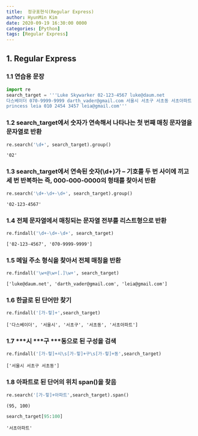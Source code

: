 ```yaml
---
title:  정규표현식(Regular Express)
author: HyunMin Kim
date: 2020-09-19 16:30:00 0000
categories: [Python]
tags: [Regular Express]
---
```




## 1. Regular Express

### 1.1 연습용 문장


```python
import re
search_target = '''Luke Skywarker 02-123-4567 luke@daum.net
다스베이더 070-9999-9999 darth_vader@gmail.com 서울시 서초구 서초동 서초아파트
princess leia 010 2454 3457 leia@gmail.com'''
```

### 1.2 search_target에서 숫자가 연속해서 나타나는 첫 번째 매칭 문자열을 문자열로 반환


```python
re.search('\d+', search_target).group()
```




    '02'



### 1.3 search_target에서 연속된 숫자(\d+)가 – 기호를 두 번 사이에 끼고 세 번 반복하는 즉, 000-000-0000의 형태를 찾아서 반환


```python
re.search('\d+-\d+-\d+', search_target).group()
```




    '02-123-4567'



### 1.4 전체 문자열에서 매칭되는 문자열 전부를 리스트형으로 반환


```python
re.findall('\d+-\d+-\d+', search_target)
```




    ['02-123-4567', '070-9999-9999']



### 1.5 메일 주소 형식을 찾아서 전체 매칭을 반환


```python
re.findall('\w+@\w+[.]\w+', search_target)
```




    ['luke@daum.net', 'darth_vader@gmail.com', 'leia@gmail.com']



### 1.6 한글로 된 단어만 찾기


```python
re.findall('[가-힣]+',search_target)
```




    ['다스베이더', '서울시', '서초구', '서초동', '서초아파트']



### 1.7 ***시 ***구 ***동으로 된 구성을 검색


```python
re.findall('[가-힣]+시\s[가-힣]+구\s[가-힣]+동',search_target)
```




    ['서울시 서초구 서초동']



### 1.8 아파트로 된 단어의 위치 span()을 찾음


```python
re.search('[가-힣]+아파트',search_target).span()
```




    (95, 100)




```python
search_target[95:100]
```




    '서초아파트'




```python

```
